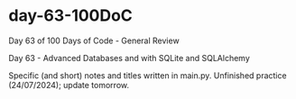# day-63-100DoC
Day 63 of 100 Days of Code - General Review

Day 63 - Advanced Databases and with SQLite and SQLAlchemy

Specific (and short) notes and titles written in main.py.
  Unfinished practice (24/07/2024); update tomorrow.
